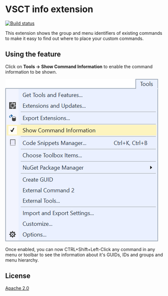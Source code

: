 # VSCT info extension

[![Build status](https://ci.appveyor.com/api/projects/status/k6un4vkn3ud7a16d?svg=true)](https://ci.appveyor.com/project/madskristensen/commandtableinfo)

This extension shows the group and menu identifiers of existing commands to make it easy to find out where to place your custom commands.

## Using the feature
Click on **Tools -> Show Command Information** to enable the command information to be shown.

![Tools menu](art/tools-menu.png)

Once enabled, you can now CTRL+Shift+Left-Click any command in any menu or toolbar to see the information about it's GUIDs, IDs and groups and menu hierarchy.

## License
[Apache 2.0](LICENSE) 